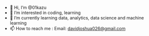 - 👋 Hi, I’m @01kazu
- 👀 I’m interested in coding, learning
- 🌱 I’m currently learning data, analytics, data science and machine learning
- 📫 How to reach me : Email: davidjoshua026@gmail.com

<!---
01kazu/01kazu is a ✨ special ✨ repository because its `README.md` (this file) appears on your GitHub profile.
You can click the Preview link to take a look at your changes.
--->
